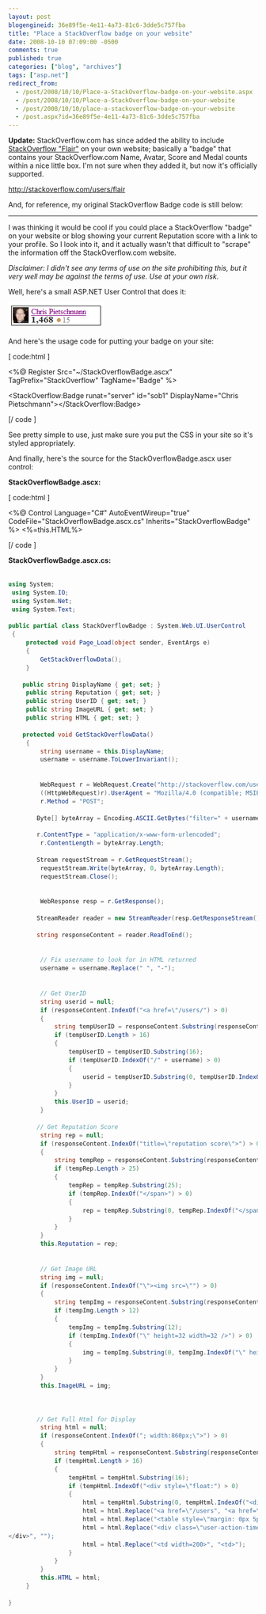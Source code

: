 ```yaml
---
layout: post
blogengineid: 36e89f5e-4e11-4a73-81c6-3dde5c757fba
title: "Place a StackOverflow badge on your website"
date: 2008-10-10 07:09:00 -0500
comments: true
published: true
categories: ["blog", "archives"]
tags: ["asp.net"]
redirect_from: 
  - /post/2008/10/10/Place-a-StackOverflow-badge-on-your-website.aspx
  - /post/2008/10/10/Place-a-StackOverflow-badge-on-your-website
  - /post/2008/10/10/place-a-stackoverflow-badge-on-your-website
  - /post.aspx?id=36e89f5e-4e11-4a73-81c6-3dde5c757fba
---
```

<!-- more -->

**Update:** StackOverflow.com has since added the ability to include <a href="http://stackoverflow.com/users/flair">StackOverflow "Flair"</a> on your own website; basically a "badge" that contains your StackOverflow.com Name, Avatar, Score and Medal counts within a nice little box. I'm not sure when they added it, but now it's officially supported.


<script src="http://stackoverflow.com/users/flair/7831.js?theme=default" type="text/javascript"></script>


<a href="http://stackoverflow.com/users/flair">http://stackoverflow.com/users/flair</a>

And, for reference, my original StackOverflow Badge code is still below:
<hr />

I was thinking it would be cool if you could place a StackOverflow "badge" on your website or blog showing your current Reputation score with a link to your profile. So I look into it, and it actually wasn't that difficult to "scrape" the information off the StackOverflow.com website.

*Disclaimer: I didn't see any terms of use on the site prohibiting this, but it very well may be against the terms of use. Use at your own risk.*

Well, here's a small ASP.NET User Control that does it:

<img src="/files/StackOverflowBadge.png" alt="" width="193" height="52" />

And here's the usage code for putting your badge on your site:

[ code:html ]

<%@ Register Src="~/StackOverflowBadge.ascx" TagPrefix="StackOverflow" TagName="Badge" %> 
 
 <style type="text/css">
     .stackoverflow-badge {border: solid 1px black; padding: 2px;}
     .stackoverflow-badge .user-info .user-gravatar32{float: left; width: 32px;}
     .stackoverflow-badge .user-info .user-gravatar32 img{border: none;}
     .stackoverflow-badge .user-info .user-details{
      float: left; margin-left: 5px; width: 138px; overflow: hidden; white-space: nowrap;
     }
     .stackoverflow-badge .user-details{color: #888; line-height:17px;}
     .stackoverflow-badge .reputation-score{font-weight: bold; color: #333; font-size: 120%; margin-right:2px;}
     .stackoverflow-badge .badge{
      color: #fff; background-color: #333; border: 1px solid #333; margin: 0 3px 3px 0;
      padding: 4px 8px 4px 3px; color: white !important; text-decoration: none; line-height: 1.9;
     }
     .stackoverflow-badge .badge:hover{border: 1px solid #555;background-color: #555;text-decoration: none;}
     .stackoverflow-badge .badge1{margin-left:3px;font-size: 120%;color: #FFCC00;}
     .stackoverflow-badge .badge2{margin-left:3px;font-size: 120%;color: #C0C0C0;}
     .stackoverflow-badge .badge3{margin-left:3px;font-size: 120%;color: #CC9966;}
     .stackoverflow-badge .badgecount{padding-left: 1px; color: #808185;}
 </style>
 
 <StackOverflow:Badge runat="server" id="sob1" DisplayName="Chris Pietschmann"></StackOverflow:Badge>

[/ code ]

See pretty simple to use, just make sure you put the CSS in your site so it's styled appropriately.

And finally, here's the source for the StackOverflowBadge.ascx user control:

**StackOverflowBadge.ascx:**

[ code:html ]

<%@ Control Language="C#" AutoEventWireup="true" CodeFile="StackOverflowBadge.ascx.cs" Inherits="StackOverflowBadge" %>
 <%=this.HTML%>

[/ code ]

**StackOverflowBadge.ascx.cs:**

```csharp

using System;
 using System.IO;
 using System.Net;
 using System.Text;

public partial class StackOverflowBadge : System.Web.UI.UserControl
 {
     protected void Page_Load(object sender, EventArgs e)
     {
         GetStackOverflowData();
     }

    public string DisplayName { get; set; }
     public string Reputation { get; set; }
     public string UserID { get; set; }
     public string ImageURL { get; set; }
     public string HTML { get; set; }

    protected void GetStackOverflowData()
     {
         string username = this.DisplayName;
         username = username.ToLowerInvariant();


         WebRequest r = WebRequest.Create("http://stackoverflow.com/users/browser-filter");
         ((HttpWebRequest)r).UserAgent = "Mozilla/4.0 (compatible; MSIE 7.0; Windows NT 6.0; WOW64; SLCC1; .NET CLR 2.0.50727; Media Center PC 5.0;)";
         r.Method = "POST";

        Byte[] byteArray = Encoding.ASCII.GetBytes("filter=" + username);

        r.ContentType = "application/x-www-form-urlencoded";
         r.ContentLength = byteArray.Length;

        Stream requestStream = r.GetRequestStream();
         requestStream.Write(byteArray, 0, byteArray.Length);
         requestStream.Close();


         WebResponse resp = r.GetResponse();

        StreamReader reader = new StreamReader(resp.GetResponseStream());

        string responseContent = reader.ReadToEnd();


         // Fix username to look for in HTML returned
         username = username.Replace(" ", "-");


         // Get UserID
         string userid = null;
         if (responseContent.IndexOf("<a href=\"/users/") > 0)
         {
             string tempUserID = responseContent.Substring(responseContent.IndexOf("<a href=\"/users/"));
             if (tempUserID.Length > 16)
             {
                 tempUserID = tempUserID.Substring(16);
                 if (tempUserID.IndexOf("/" + username) > 0)
                 {
                     userid = tempUserID.Substring(0, tempUserID.IndexOf("/" + username));
                 }
             }
             this.UserID = userid;
         }

        // Get Reputation Score
         string rep = null;
         if (responseContent.IndexOf("title=\"reputation score\">") > 0)
         {
             string tempRep = responseContent.Substring(responseContent.IndexOf("title=\"reputation score\">"));
             if (tempRep.Length > 25)
             {
                 tempRep = tempRep.Substring(25);
                 if (tempRep.IndexOf("</span>") > 0)
                 {
                     rep = tempRep.Substring(0, tempRep.IndexOf("</span>"));
                 }
             }
         }
         this.Reputation = rep;


         // Get Image URL
         string img = null;
         if (responseContent.IndexOf("\"><img src=\"") > 0)
         {
             string tempImg = responseContent.Substring(responseContent.IndexOf("\"><img src=\""));
             if (tempImg.Length > 12)
             {
                 tempImg = tempImg.Substring(12);
                 if (tempImg.IndexOf("\" height=32 width=32 />") > 0)
                 {
                     img = tempImg.Substring(0, tempImg.IndexOf("\" height=32 width=32 />"));
                 }
             }
         }
         this.ImageURL = img;

 

        // Get Full Html for Display
         string html = null;
         if (responseContent.IndexOf("; width:860px;\">") > 0)
         {
             string tempHtml = responseContent.Substring(responseContent.IndexOf("; width:860px;\">"));
             if (tempHtml.Length > 16)
             {
                 tempHtml = tempHtml.Substring(16);
                 if (tempHtml.IndexOf("<div style=\"float:") > 0)
                 {
                     html = tempHtml.Substring(0, tempHtml.IndexOf("<div style=\"float:"));
                     html = html.Replace("<a href=\"/users", "<a href=\"<a href="http://stackoverflow.com/users">http://stackoverflow.com/users</a>");
                     html = html.Replace("<table style=\"margin: 0px 5px 5px;\">", "<table cellpadding='0' cellspacing='0' class=\"stackoverflow-badge\">");
                     html = html.Replace("<div class=\"user-action-time\">
</div>", "");
                     html = html.Replace("<td width=200>", "<td>");
                 }
             }
         }
         this.HTML = html;
     }

}

```
